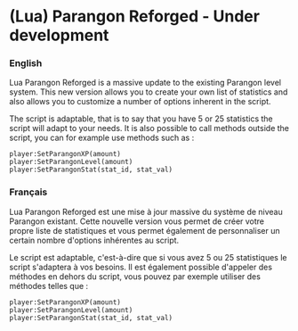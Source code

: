 # (Lua) Parangon Reforged - Under development


### English
Lua Parangon Reforged is a massive update to the existing Parangon level system.
This new version allows you to create your own list of statistics and also allows you to customize a number of options inherent in the script.

The script is adaptable, that is to say that you have 5 or 25 statistics the script will adapt to your needs.
It is also possible to call methods outside the script, you can for example use methods such as : 

```
player:SetParangonXP(amount)
player:SetParangonLevel(amount)
player:SetParangonStat(stat_id, stat_val)
```

### Français
Lua Parangon Reforged est une mise à jour massive du système de niveau Parangon existant.
Cette nouvelle version vous permet de créer votre propre liste de statistiques et vous permet également de personnaliser un certain nombre d'options inhérentes au script.

Le script est adaptable, c'est-à-dire que si vous avez 5 ou 25 statistiques le script s'adaptera à vos besoins.
Il est également possible d'appeler des méthodes en dehors du script, vous pouvez par exemple utiliser des méthodes telles que : 

```
player:SetParangonXP(amount)
player:SetParangonLevel(amount)
player:SetParangonStat(stat_id, stat_val)
```
